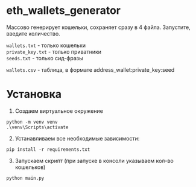 # eth_wallets_generator
Массово генерирует кошельки, сохраняет сразу в 4 файла. Запустите, введите количество.  
  
```wallets.txt``` - только кошельки  
```private_key.txt``` - только приватники  
```seeds.txt``` - только сид-фразы  

```wallets.csv``` - таблица, в формате address_wallet:private_key:seed

# Установка
1. Создаем виртуальное окружение
```
python -m venv venv
.\venv\Scripts\activate
```

2. Устанавливаем все необходимые зависимости:
```
pip install -r requirements.txt
```

3. Запускаем скрипт (при запуске в консоли указываем кол-во кошельков)

```
python main.py 
```